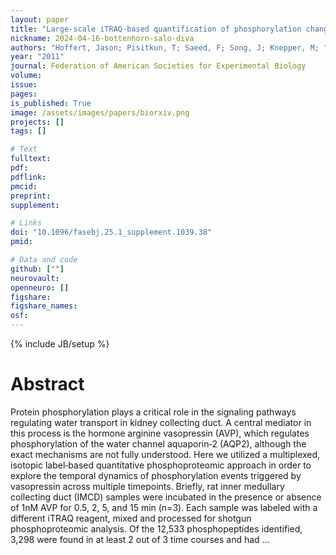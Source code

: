 ```yaml
---
layout: paper
title: "Large‐scale iTRAQ‐based quantification of phosphorylation changes during vasopressin signaling"
nickname: 2024-04-16-bottenhorn-salo-diva
authors: "Hoffert, Jason; Pisitkun, T; Saeed, F; Song, J; Knepper, M; "
year: "2011"
journal: Federation of American Societies for Experimental Biology
volume: 
issue:
pages: 
is_published: True
image: /assets/images/papers/biorxiv.png
projects: []
tags: []

# Text
fulltext:
pdf:
pdflink:
pmcid:
preprint: 
supplement:

# Links
doi: "10.1096/fasebj.25.1_supplement.1039.38"
pmid:

# Data and code
github: [""]
neurovault:
openneuro: []
figshare:
figshare_names:
osf:
---
```

{% include JB/setup %}

# Abstract

Protein phosphorylation plays a critical role in the signaling pathways regulating water transport in kidney collecting duct. A central mediator in this process is the hormone arginine vasopressin (AVP), which regulates phosphorylation of the water channel aquaporin‐2 (AQP2), although the exact mechanisms are not fully understood. Here we utilized a multiplexed, isotopic label‐based quantitative phosphoproteomic approach in order to explore the temporal dynamics of phosphorylation events triggered by vasopressin across multiple timepoints. Briefly, rat inner medullary collecting duct (IMCD) samples were incubated in the presence or absence of 1nM AVP for 0.5, 2, 5, and 15 min (n=3). Each sample was labeled with a different iTRAQ reagent, mixed and processed for shotgun phosphoproteomic analysis. Of the 12,533 phosphopeptides identified, 3,298 were found in at least 2 out of 3 time courses and had …
